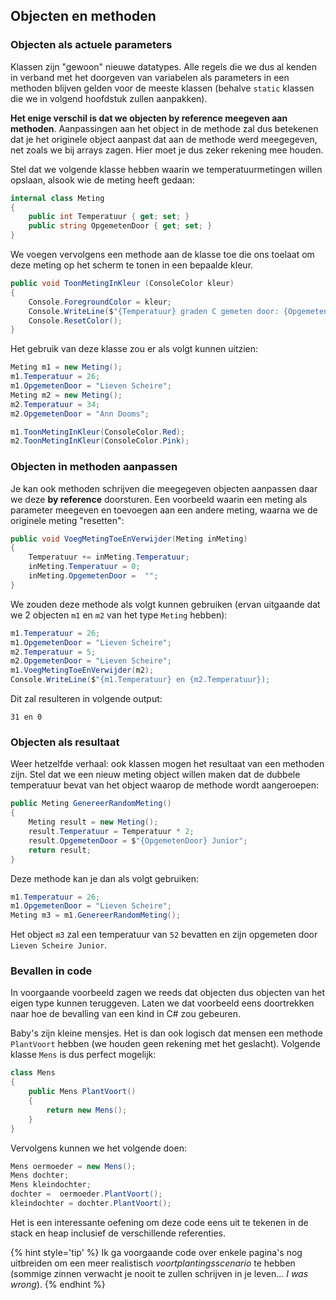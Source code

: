 ## Objecten en methoden

### Objecten als actuele parameters

Klassen zijn "gewoon" nieuwe datatypes. Alle regels die we dus al kenden in verband met het doorgeven van variabelen als parameters in een methoden blijven gelden voor de meeste klassen (behalve ``static`` klassen die we in volgend hoofdstuk zullen aanpakken).

**Het enige verschil is dat we objecten by reference meegeven aan methoden**. Aanpassingen aan het object in de methode zal dus betekenen dat je het originele object aanpast dat aan de methode werd meegegeven, net zoals we bij arrays zagen. Hier moet je dus zeker rekening mee houden. 

Stel dat we volgende klasse hebben waarin we temperatuurmetingen willen opslaan, alsook wie de meting heeft gedaan:

```csharp
internal class Meting
{
    public int Temperatuur { get; set; }
    public string OpgemetenDoor { get; set; }
}
```

We voegen vervolgens een methode aan de klasse toe die ons toelaat om deze meting op het scherm te tonen in een bepaalde kleur. 

```csharp
public void ToonMetingInKleur (ConsoleColor kleur)
{
    Console.ForegroundColor = kleur;
    Console.WriteLine($"{Temperatuur} graden C gemeten door: {OpgemetenDoor}");
    Console.ResetColor();
}
```

Het gebruik van deze klasse zou er als volgt kunnen uitzien:

```csharp
Meting m1 = new Meting();
m1.Temperatuur = 26; 
m1.OpgemetenDoor = "Lieven Scheire";
Meting m2 = new Meting();
m2.Temperatuur = 34; 
m2.OpgemetenDoor = "Ann Dooms";

m1.ToonMetingInKleur(ConsoleColor.Red);
m2.ToonMetingInKleur(ConsoleColor.Pink);
```

<!-- \newpage -->


### Objecten in methoden aanpassen

Je kan ook methoden schrijven die meegegeven objecten aanpassen daar we deze **by reference** doorsturen. Een voorbeeld waarin een meting als parameter meegeven en toevoegen aan een andere meting, waarna we de originele meting "resetten":

```csharp
public void VoegMetingToeEnVerwijder(Meting inMeting)
{
    Temperatuur += inMeting.Temperatuur;
    inMeting.Temperatuur = 0;
    inMeting.OpgemetenDoor =  "";
}
```

We zouden deze methode als volgt kunnen gebruiken (ervan uitgaande dat we 2 objecten ``m1`` en ``m2`` van het type ``Meting`` hebben):

```csharp
m1.Temperatuur = 26; 
m1.OpgemetenDoor = "Lieven Scheire";
m2.Temperatuur = 5; 
m2.OpgemetenDoor = "Lieven Scheire";
m1.VoegMetingToeEnVerwijder(m2);
Console.WriteLine($"{m1.Temperatuur} en {m2.Temperatuur});
```

Dit zal resulteren in volgende output:


```text
31 en 0
```


### Objecten als resultaat

Weer hetzelfde verhaal: ook klassen mogen het resultaat van een methoden zijn. Stel dat we een nieuw meting object willen maken dat de dubbele temperatuur bevat van het object waarop de methode wordt aangeroepen:

```csharp
public Meting GenereerRandomMeting()
{
    Meting result = new Meting();
    result.Temperatuur = Temperatuur * 2;
    result.OpgemetenDoor = $"{OpgemetenDoor} Junior";
    return result;
}
```



Deze methode kan je dan als volgt gebruiken:

```csharp
m1.Temperatuur = 26; 
m1.OpgemetenDoor = "Lieven Scheire";
Meting m3 = m1.GenereerRandomMeting();
```

Het object ``m3`` zal een temperatuur van ``52`` bevatten en zijn opgemeten door ``Lieven Scheire Junior``.

### Bevallen in code

In voorgaande voorbeeld zagen we reeds dat objecten dus objecten van het eigen type kunnen teruggeven. Laten we dat voorbeeld eens doortrekken naar hoe de bevalling van een kind in C# zou gebeuren.

Baby's zijn kleine mensjes. Het is dan ook logisch dat mensen een methode ``PlantVoort`` hebben (we houden geen rekening met het geslacht). Volgende klasse ``Mens`` is dus perfect mogelijk:

```csharp
class Mens
{
    public Mens PlantVoort()
    {
        return new Mens();
    }
}
```

Vervolgens kunnen we het volgende doen:

```csharp
Mens oermoeder = new Mens();
Mens dochter;
Mens kleindochter;
dochter =  oermoeder.PlantVoort();
kleindochter = dochter.PlantVoort();
```

Het is een interessante oefening om deze code eens uit te tekenen in de stack en heap inclusief de verschillende referenties. 

{% hint style='tip' %}
Ik ga voorgaande code over enkele pagina's nog uitbreiden om een meer realistisch *voortplantingsscenario* te hebben (sommige zinnen verwacht je nooit te zullen schrijven in je leven... *I was wrong*).
{% endhint %}

